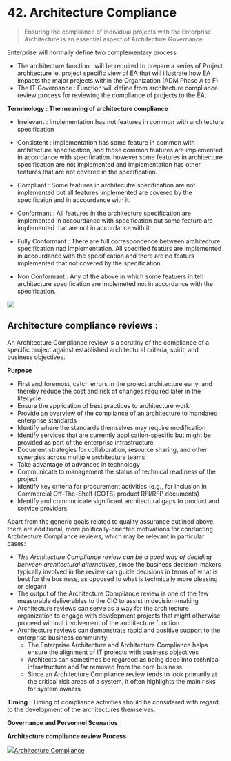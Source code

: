 # 42. Architecture Compliance
> Ensuring the compliance of individual projects with the Enterprise Architecture is an essential aspect of Architecture Governance

Enterprise will normally define two complementary process
- The architecture function : will be required to prepare a series of Project architecture ie. project specific view of EA that will illustrate how EA impacts the major projects within the Organization (ADM Phase A to F)
- The IT Governance : Function will define from architecture compliance review process for reviewing the compliance of projects to the EA.

**Terminology : The meaning of architecture compliance**
- Irrelevant :  Implementation has not features in common with architecture specification

- Consistent : Implementation has some feature in common with architecture specification, and those common features are implemented in accordance with specification. however some features in architecture specification are not implemented and implementation has other features that are not covered in the specification.

- Compliant : Some features in architecutre specification are not implemented but all features implemented are covered by the specificaion and in accourdance with it.

- Conformant : All features in the architecture specification are implemented in accourdance with specification but some feature are implemented that are not in accordance with it.

- Fully Conformant : There are full correspondence between architecture specification nad implementation. All specified featurs are implemented in accourdance with the specification and there are no featurs implemented that not covered by the specification.

- Non Conformant : Any of the above in which some featuers in teh architecture specification are implemeted not in accordance with the specification.

<img src="https://pubs.opengroup.org/architecture/togaf9-doc/arch/Figures/48_conformance.png"/>

## Architecture compliance reviews :
An Architecture Compliance review is a scrutiny of the compliance of a specific project against established architectural criteria, spirit, and business objectives. 

**Purpose**
- First and foremost, catch errors in the project architecture early, and thereby reduce the cost and risk of changes required later in the lifecycle 
- Ensure the application of best practices to architecture work
- Provide an overview of the compliance of an architecture to mandated enterprise standards
- Identify where the standards themselves may require modification
- Identify services that are currently application-specific but might be provided as part of the enterprise infrastructure
- Document strategies for collaboration, resource sharing, and other synergies across multiple architecture teams
- Take advantage of advances in technology
- Communicate to management the status of technical readiness of the project
- Identify key criteria for procurement activities (e.g., for inclusion in Commercial Off-The-Shelf (COTS) product RFI/RFP documents)
- Identify and communicate significant architectural gaps to product and service providers

Apart from the generic goals related to quality assurance outlined above, there are additional, more politically-oriented motivations for conducting Architecture Compliance reviews, which may be relevant in particular cases:
- *The Architecture Compliance review can be a good way of deciding between architectural alternatives*, since the business decision-makers typically involved in the review can guide decisions in terms of what is best for the business, as opposed to what is technically more pleasing or elegant
- The output of the Architecture Compliance review is one of the few measurable deliverables to the CIO to assist in decision-making
- Architecture reviews can serve as a way for the architecture organization to engage with development projects that might otherwise proceed without involvement of the architecture function
- Architecture reviews can demonstrate rapid and positive support to the enterprise business community: 
    * The Enterprise Architecture and Architecture Compliance helps ensure the alignment of IT projects with business objectives
    * Architects can sometimes be regarded as being deep into technical infrastructure and far removed from the core business
    * Since an Architecture Compliance review tends to look primarily at the critical risk areas of a system, it often highlights the main risks for system owners


**Timing** : Timing of compliance activities should be considered with regard to the development of the architectures themselves.

**Governance and Personnel Scenarios**


**Architecture compliance review Process**
<a href="https://pubs.opengroup.org/architecture/togaf9-doc/arch/Figures/48_review.png"> 

<img src="https://pubs.opengroup.org/architecture/togaf9-doc/arch/">Architecture Compliance</img>